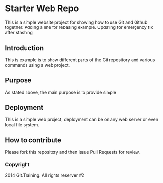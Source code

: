 # Starter Web Repo

This is a simple website project for showing how to use Git and Github together. Adding a line for rebasing example.
Updating for emergency fix after stashing

## Introduction

This is example is to show different parts of the Git repository and various commands using a web project.

## Purpose

As stated above, the main purpose is to provide simple

## Deployment 
This is a simple web project, deployment can be on any web server or even local file system.

## How to contribute

Please fork this repository and then issue Pull Requests for review.

### Copyright
2014 Git.Training.  All rights reserver #2

